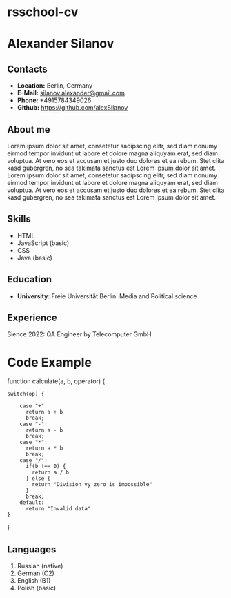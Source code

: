 # rsschool-cv

# Alexander Silanov

## Contacts

* **Location:** Berlin, Germany
* **E-Mail:** silanov.alexander@gmail.com
* **Phone:** +4915784349026
* **Github:** https://github.com/alexSilanov

## About me

Lorem ipsum dolor sit amet, consetetur sadipscing elitr, sed diam nonumy eirmod tempor invidunt ut labore et dolore magna aliquyam erat, sed diam voluptua.
 At vero eos et accusam et justo duo dolores et ea rebum. Stet clita kasd gubergren, no sea takimata sanctus est Lorem ipsum dolor sit amet. 
 Lorem ipsum dolor sit amet, consetetur sadipscing elitr, sed diam nonumy eirmod tempor invidunt ut labore et dolore magna aliquyam erat, sed diam voluptua.
 At vero eos et accusam et justo duo dolores et ea rebum. Stet clita kasd gubergren, no sea takimata sanctus est Lorem ipsum dolor sit amet.

## Skills

* HTML
* JavaScript (basic)
* CSS
* Java (basic)

## Education

* **University:** Freie Universität Berlin: Media and Political science

## Experience

Sience 2022: QA Engineer by Telecomputer GmbH

# Code Example

function calculate(a, b, operator) {


    switch(op) {

        case "+":
          return a + b
          break;
        case "-":
          return a - b
          break;
        case "*":
          return a * b
          break;
        case "/":
          if(b !== 0) {
            return a / b
          } else {
            return "Division vy zero is impossible"
          }
          break;
        default:
          return "Invalid data"
    }
}

## Languages

1. Russian (native)
2. German (C2)
3. English (B1)
4. Polish (basic)